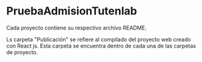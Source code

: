 # PruebaAdmisionTutenlab

Cada proyecto contiene su respectivo archivo README.

Ls carpeta "Publicación" se refiere al compilado del proyecto web creado con React js. Esta carpeta se encuentra dentro de cada una de las carpetas de proyecto.
